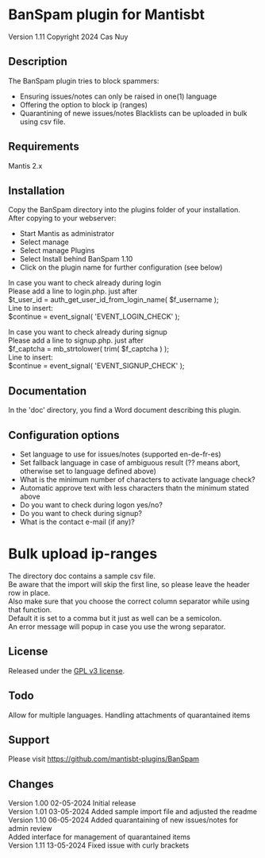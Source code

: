 
# BanSpam plugin for Mantisbt

Version 1.11
Copyright 2024 Cas Nuy

## Description

The BanSpam plugin tries to block spammers:
- Ensuring issues/notes can only be raised in one(1) language
- Offering the option to block ip (ranges)
- Quarantining of newe issues/notes
Blacklists can be uploaded in bulk using csv file.<br>

## Requirements

Mantis 2.x

## Installation

Copy the BanSpam directory into the plugins folder of your installation.<br>
After copying to your webserver:<br>
- Start Mantis as administrator<br>
- Select manage<br>
- Select manage Plugins<br>
- Select Install behind BanSpam 1.10<br>
- Click on the plugin name for further configuration (see below)<br>

In case you want to check already during login<br>
Please add a line to login.php. just after<br>
$t_user_id = auth_get_user_id_from_login_name( $f_username );<br>
Line to insert:<br>
$continue = event_signal( 'EVENT_LOGIN_CHECK' );<br>

In case you want to check already during signup<br>
Please add a line to signup.php. just after<br>
$f_captcha = mb_strtolower( trim( $f_captcha ) );<br>
Line to insert:<br>
$continue = event_signal( 'EVENT_SIGNUP_CHECK' );

## Documentation

In the 'doc' directory, you find a Word document describing this plugin.

## Configuration options

- Set language to use for issues/notes (supported en-de-fr-es)
- Set fallback language in case of ambiguous result (?? means abort, otherwise set to language defined above)
- What is the minimum number of characters to activate language check?
- Automatic approve text with less characters thatn the minimum stated above
- Do you want to check during logon yes/no?
- Do you want to check during signup?
- What is the contact e-mail (if any)?

# Bulk upload ip-ranges

The directory doc contains a sample csv file.<br>
Be aware that the import will skip the first line, so please leave the header row in place.<br>
Also make sure that you choose the correct column separator while using that function.<br>
Default it is set to a comma but it just as well can be a semicolon.<br>
An error message will popup in case you use the wrong separator.

## License

Released under the [GPL v3 license](http://opensource.org/licenses/GPL-3.0).

## Todo

Allow for multiple languages.
Handling attachments of quarantained items

## Support

Please visit https://github.com/mantisbt-plugins/BanSpam

## Changes

Version 1.00	02-05-2024	Initial release<br>
Version 1.01	03-05-2024	Added sample import file and adjusted the readme<br>
Version 1.10	06-05-2024	Added quarantaining of new issues/notes for admin review<br>
							Added interface for management of quarantained items<br>
Version 1.11	13-05-2024	Fixed issue with curly brackets
